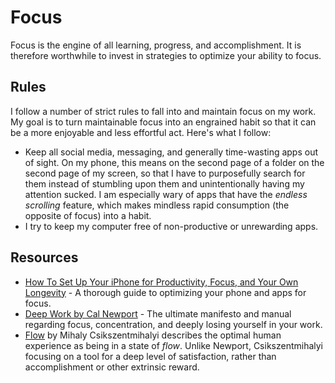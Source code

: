 # Focus 

Focus is the engine of all learning, progress, and accomplishment. It is therefore worthwhile to invest in strategies to optimize your ability to focus.  



## Rules 

I follow a number of strict rules to fall into and maintain focus on my work. My goal is to turn maintainable focus into an engrained habit so that it can be a more enjoyable and less effortful act. Here's what I follow: 

- Keep all social media, messaging, and generally time-wasting apps out of sight. On my phone, this means on the second page of a folder on the second page of my screen, so that I have to purposefully search for them instead of stumbling upon them and unintentionally having my attention sucked. I am especially wary of apps that have the *endless scrolling* feature, which makes mindless rapid consumption (the opposite of focus) into a habit. 
- I try to keep my computer free of non-productive or unrewarding apps. 



## Resources 

* [How To Set Up Your iPhone for Productivity, Focus, and Your Own Longevity](https://betterhumans.coach.me/how-to-set-up-your-iphone-for-productivity-focus-and-your-own-longevity-bb27a68cc3d8) - A thorough guide to optimizing your phone and apps for focus. 
* [Deep Work by Cal Newport](https://www.amazon.com/Deep-Work-Focused-Success-Distracted/dp/1455586692) - The ultimate manifesto and manual regarding focus, concentration, and deeply losing yourself in your work. 
* [Flow](https://www.amazon.com/Flow-Psychology-Experience-Perennial-Classics-ebook/dp/B000W94FE6/?tag=coachtony-20) by Mihaly Csikszentmihalyi describes the optimal human experience as being in a state of *flow*. Unlike Newport, Csikszentmihalyi focusing on a tool for a deep level of satisfaction, rather than accomplishment or other extrinsic reward. 